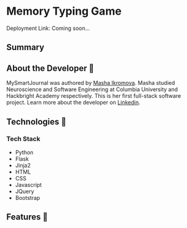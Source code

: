 # Memory Typing Game

Deployment Link: Coming soon...

## Summary


## About the Developer 🤖

MySmartJournal was authored by [Masha Ikromova](https://www.linkedin.com/in/mashikro/). Masha studied Neuroscience and Software Engineering at Columbia University and Hackbright Academy respectively. This is her first full-stack software project. Learn more about the developer on [Linkedin](https://www.linkedin.com/in/mashikro/). 

## Technologies 👾
### Tech Stack

- Python
- Flask
- Jinja2
- HTML
- CSS
- Javascript
- JQuery
- Bootstrap

## Features 🚀



